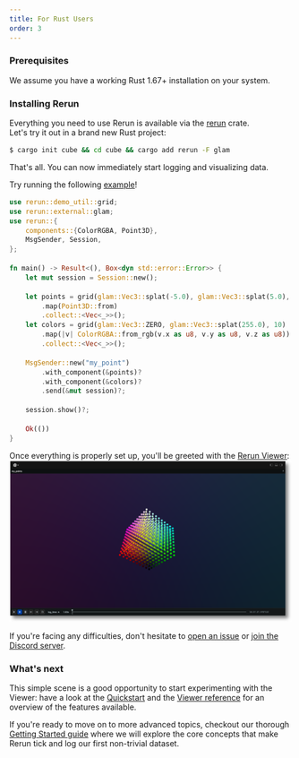 ```yaml
---
title: For Rust Users
order: 3
---
```


### Prerequisites

We assume you have a working Rust 1.67+ installation on your system.

### Installing Rerun

Everything you need to use Rerun is available via the [rerun](https://crates.io/crates/rerun) crate.  
Let's try it out in a brand new Rust project:
```bash
$ cargo init cube && cd cube && cargo add rerun -F glam
```

That's all. You can now immediately start logging and visualizing data.

Try running the following [example](https://github.com/rerun-io/rerun/tree/latest/examples/rust/minimal/src/main.rs)!
```rust
use rerun::demo_util::grid;
use rerun::external::glam;
use rerun::{
    components::{ColorRGBA, Point3D},
    MsgSender, Session,
};

fn main() -> Result<(), Box<dyn std::error::Error>> {
    let mut session = Session::new();

    let points = grid(glam::Vec3::splat(-5.0), glam::Vec3::splat(5.0), 10)
        .map(Point3D::from)
        .collect::<Vec<_>>();
    let colors = grid(glam::Vec3::ZERO, glam::Vec3::splat(255.0), 10)
        .map(|v| ColorRGBA::from_rgb(v.x as u8, v.y as u8, v.z as u8))
        .collect::<Vec<_>>();

    MsgSender::new("my_point")
        .with_component(&points)?
        .with_component(&colors)?
        .send(&mut session)?;

    session.show()?;

    Ok(())
}
```

Once everything is properly set up, you'll be greeted with the [Rerun Viewer](../reference/viewer/overview.md):
![intro users - result](/docs-media/intro_users1_result.png)

If you're facing any difficulties, don't hesitate to [open an issue](https://github.com/rerun-io/rerun/issues/new/choose) or [join the Discord server](https://discord.gg/PXtCgFBSmH).

### What's next

This simple scene is a good opportunity to start experimenting with the Viewer: have a look at the [Quickstart](quickstart) and the [Viewer reference](../reference/viewer/overview) for an overview of the features available.

If you're ready to move on to more advanced topics, checkout our thorough [Getting Started guide](logging-rust) where we will explore the core concepts that make Rerun tick and log our first non-trivial dataset.
